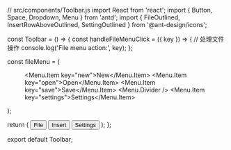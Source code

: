 // src/components/Toolbar.js
import React from 'react';
import { Button, Space, Dropdown, Menu } from 'antd';
import { FileOutlined, InsertRowAboveOutlined, SettingOutlined } from '@ant-design/icons';

const Toolbar = () => {
  const handleFileMenuClick = ({ key }) => {
    // 处理文件操作
    console.log('File menu action:', key);
  };

  const fileMenu = (
    <Menu onClick={handleFileMenuClick}>
      <Menu.Item key="new">New</Menu.Item>
      <Menu.Item key="open">Open</Menu.Item>
      <Menu.Item key="save">Save</Menu.Item>
      <Menu.Divider />
      <Menu.Item key="settings">Settings</Menu.Item>
    </Menu>
  );

  return (
    <Space>
      <Dropdown overlay={fileMenu} placement="bottomCenter">
        <Button>
          <FileOutlined />
          File
        </Button>
      </Dropdown>
      <Button>
        <InsertRowAboveOutlined />
        Insert
      </Button>
      <Button>
        <SettingOutlined />
        Settings
      </Button>
    </Space>
  );
};

export default Toolbar;

